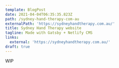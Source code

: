 ```yaml
---
template: BlogPost
date: 2021-04-04T06:35:35.823Z
path: /sydney-hand-therapy-com-au
externalPath: 'https://sydneyhandtherapy.com.au/'
title: Sydney Hand Therapy website
tagline: Made with Gatsby + Netlify CMS
links:
  external: 'https://sydneyhandtherapy.com.au/'
draft: true
---
```

WIP
